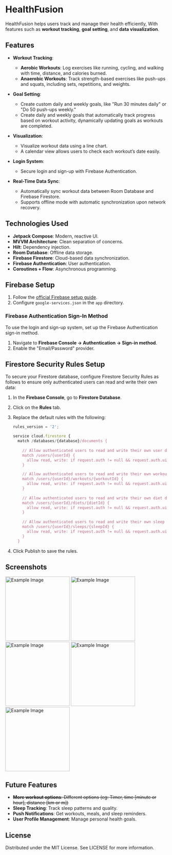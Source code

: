 # HealthFusion

HealthFusion helps users track and manage their health efficiently, With features such as **workout tracking**, **goal setting**, and **data visualization**.

## Features

- **Workout Tracking**:
  - **Aerobic Workouts**: Log exercises like running, cycling, and walking with time, distance, and calories burned.
  - **Anaerobic Workouts**: Track strength-based exercises like push-ups and squats, including sets, repetitions, and weights.

- **Goal Setting**:
  - Create custom daily and weekly goals, like "Run 30 minutes daily" or "Do 50 push-ups weekly."
  - Create daily and weekly goals that automatically track progress based on workout activity, dynamically updating goals as workouts are completed.
    
- **Visualization**:
  - Visualize workout data using a line chart.
  - A calendar view allows users to check each workout’s date easily.

- **Login System**:
  - Secure login and sign-up with Firebase Authentication.

- **Real-Time Data Sync**:
  - Automatically sync workout data between Room Database and Firebase Firestore.
  - Supports offline mode with automatic synchronization upon network recovery.
    
## Technologies Used

- **Jetpack Compose**: Modern, reactive UI.
- **MVVM Architecture**: Clean separation of concerns.
- **Hilt**: Dependency injection.
- **Room Database**: Offline data storage.
- **Firebase Firestore**: Cloud-based data synchronization.
- **Firebase Authentication**: User authentication.
- **Coroutines + Flow**: Asynchronous programming.

## Firebase Setup

1. Follow the [official Firebase setup guide](https://firebase.google.com/docs/android/setup).
2. Configure `google-services.json` in the `app` directory.

### Firebase Authentication Sign-In Method

To use the login and sign-up system, set up the Firebase Authentication sign-in method.

1. Navigate to **Firebase Console → Authentication → Sign-in method**.
2. Enable the "Email/Password" provider.

## Firestore Security Rules Setup

To secure your Firestore database, configure Firestore Security Rules as follows to ensure only authenticated users can read and write their own data:

1. In the **Firebase Console**, go to **Firestore Database**.
2. Click on the **Rules** tab.
3. Replace the default rules with the following:

   ```javascript
   rules_version = '2';

   service cloud.firestore {
     match /databases/{database}/documents {
       
       // Allow authenticated users to read and write their own user document
       match /users/{userId} {
         allow read, write: if request.auth != null && request.auth.uid == userId;
       }

       // Allow authenticated users to read and write their own workout documents
       match /users/{userId}/workouts/{workoutId} {
         allow read, write: if request.auth != null && request.auth.uid == userId;
       }
       
       // Allow authenticated users to read and write their own diet documents
       match /users/{userId}/diets/{dietId} {
         allow read, write: if request.auth != null && request.auth.uid == userId;
       }
       
       // Allow authenticated users to read and write their own sleep documents
       match /users/{userId}/sleeps/{sleepId} {
         allow read, write: if request.auth != null && request.auth.uid == userId;
       }
     }
4. Click Publish to save the rules.

## Screenshots
<img src="./image/image1.png" alt="Example Image" width="200"/> <img src="./image/image2.png" alt="Example Image" width="200"/> <img src="./image/image5.png" alt="Example Image" width="200"/> <img src="./image/image3.png" alt="Example Image" width="200"/> <img src="./image/image6.png" alt="Example Image" width="200"/>


## Future Features
- ~~**More workout options**: Different options (eg: Timer, time [minute or hour], distance [km or m])~~
- **Sleep Tracking**: Track sleep patterns and quality.
- **Push Notifications**: Get workouts, meals, and sleep reminders.
- **User Profile Management**: Manage personal health goals.

## License
Distributed under the MIT License. See LICENSE for more information.
   
